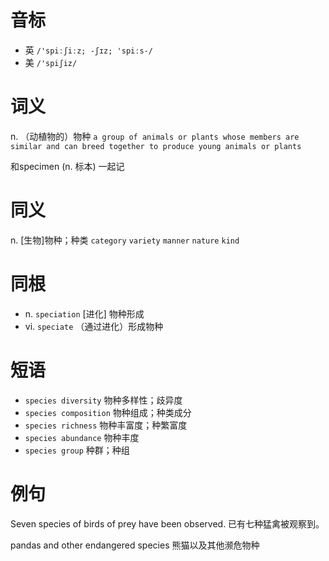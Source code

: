 # 音标

- 英 `/'spiːʃiːz; -ʃɪz; 'spiːs-/`
- 美 `/'spiʃiz/`

# 词义

n. （动植物的）物种
`a group of animals or plants whose members are similar and can breed together to produce young animals or plants`



和specimen (n. 标本) 一起记

# 同义

n. [生物]物种；种类
`category` `variety` `manner` `nature` `kind`

# 同根

- n. `speciation` [进化] 物种形成
- vi. `speciate` （通过进化）形成物种

# 短语

- `species diversity` 物种多样性；歧异度
- `species composition` 物种组成；种类成分
- `species richness` 物种丰富度；种繁富度
- `species abundance` 物种丰度
- `species group` 种群；种组

# 例句

Seven species of birds of prey have been observed.
已有七种猛禽被观察到。

pandas and other endangered species
熊猫以及其他濒危物种


